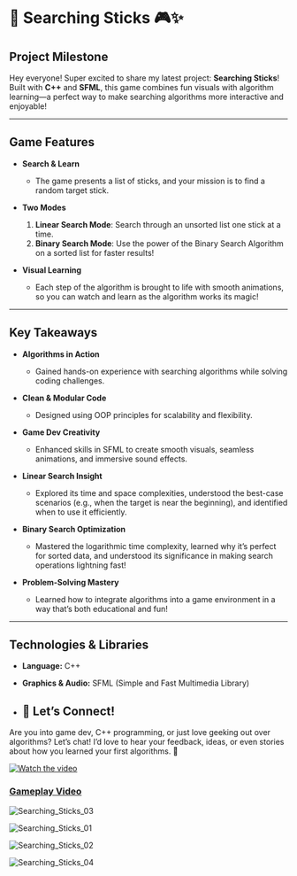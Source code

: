 # 🚀 Searching Sticks 🎮✨

## Project Milestone

Hey everyone! Super excited to share my latest project: **Searching Sticks**! Built with **C++** and **SFML**, this game combines fun visuals with algorithm learning—a perfect way to make searching algorithms more interactive and enjoyable!

---

## Game Features

- **Search & Learn**  
  - The game presents a list of sticks, and your mission is to find a random target stick.

- **Two Modes**  
  1. **Linear Search Mode**: Search through an unsorted list one stick at a time.  
  2. **Binary Search Mode**: Use the power of the Binary Search Algorithm on a sorted list for faster results!

- **Visual Learning**  
  - Each step of the algorithm is brought to life with smooth animations, so you can watch and learn as the algorithm works its magic!

---

## Key Takeaways

- **Algorithms in Action**  
  - Gained hands-on experience with searching algorithms while solving coding challenges.

- **Clean & Modular Code**  
  - Designed using OOP principles for scalability and flexibility.

- **Game Dev Creativity**  
  - Enhanced skills in SFML to create smooth visuals, seamless animations, and immersive sound effects.

- **Linear Search Insight**  
  - Explored its time and space complexities, understood the best-case scenarios (e.g., when the target is near the beginning), and identified when to use it efficiently.

- **Binary Search Optimization**  
  - Mastered the logarithmic time complexity, learned why it’s perfect for sorted data, and understood its significance in making search operations lightning fast!

- **Problem-Solving Mastery**  
  - Learned how to integrate algorithms into a game environment in a way that’s both educational and fun!

---

## Technologies & Libraries

- **Language:** C++  
- **Graphics & Audio:** SFML (Simple and Fast Multimedia Library)

- ## **💬 Let’s Connect!**
Are you into game dev, C++ programming, or just love geeking out over algorithms? Let’s chat! I’d love to hear your feedback, ideas, or even stories about how you learned your first algorithms. 🌟

[![Watch the video](https://img.youtube.com/vi/dYQeABtio7Y/maxresdefault.jpg)](https://youtu.be/dYQeABtio7Y)
### [Gameplay Video](https://youtu.be/dYQeABtio7Y)

![Searching_Sticks_03](https://github.com/user-attachments/assets/9d872461-e4db-4f93-a6fe-1cb5077313f0)

![Searching_Sticks_01](https://github.com/user-attachments/assets/0a1ad6d2-99b8-42a8-a3a4-e2fa8b0dc7ee)

![Searching_Sticks_02](https://github.com/user-attachments/assets/e9bfd1ba-8e57-40f4-a07f-1661161d82b8)

![Searching_Sticks_04](https://github.com/user-attachments/assets/32df5f7e-cbff-4d88-872e-df3d10918a8c)
